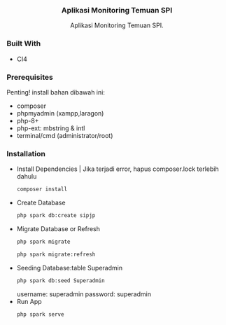 <br />
<div id="readme-top" align="center">





<h3 align="center">Aplikasi Monitoring Temuan SPI</h3>

  <p align="center">
    Aplikasi Monitoring Temuan SPI.
    <br />
  </p>
</div>

### Built With

- CI4

### Prerequisites

Penting! install bahan dibawah ini:

- composer
- phpmyadmin (xampp,laragon)
- php-8+
- php-ext: mbstring & intl
- terminal/cmd (administrator/root)

### Installation

- Install Dependencies |
  Jika terjadi error, hapus composer.lock terlebih dahulu
  ```sh
  composer install
  ```
- Create Database
  ```sh
  php spark db:create sipjp
  ```
- Migrate Database or Refresh
  ```sh
  php spark migrate
  ```
  ```sh
  php spark migrate:refresh
  ```
- Seeding Database:table Superadmin
  ```sh
  php spark db:seed Superadmin
  ```
  username: superadmin
  password: superadmin
- Run App
  ```sh
  php spark serve
  ```
